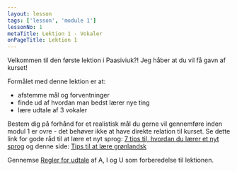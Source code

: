 ```yaml
---
layout: lesson
tags: ['lesson', 'module 1']
lessonNo: 1
metaTitle: Lektion 1 - Vokaler
onPageTitle: Lektion 1
---
```

Velkommen til den første lektion i Paasiviuk?! Jeg håber at du vil få gavn af kurset!

Formålet med denne lektion er at:
- afstemme mål og forventninger
- finde ud af hvordan man bedst lærer nye ting
- lære udtale af 3 vokaler

Bestem dig på forhånd for et realistisk mål du gerne vil gennemføre inden modul 1 er ovre - det behøver ikke at have direkte relation til kurset. Se dette link for gode råd til at lære et nyt sprog: [7 tips til, hvordan du lærer et nyt sprog](https://www.finduddannelse.dk/artikler/tips-og-vejledninger/laer-et-nyt-sprog-9745) og denne side: [Tips til at lære grønlandsk](/mere/tips)

Gennemse [Regler for udtale](/parloer/regler) af A, I og U som forberedelse til lektionen.